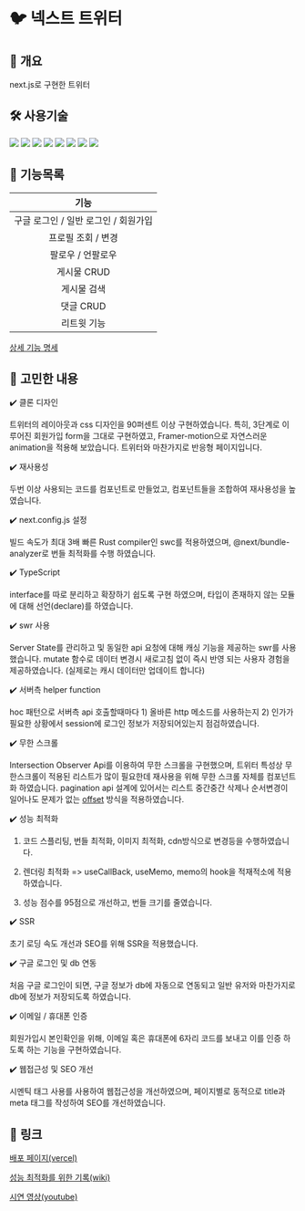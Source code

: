 
# 🐦 넥스트 트위터

## 🧩 개요

next.js로 구현한 트위터 

## 🛠 사용기술

<img src="https://img.shields.io/badge/Next.js-black?style=flat&&logo=next.js&logoColor=white"> <img src="https://img.shields.io/badge/swr-black?style=flat&&logo=swc&logoColor=white"> <img src="https://img.shields.io/badge/recoil-06B6D4?style=flat&&logo=React&logoColor=white"> <img src="https://img.shields.io/badge/Typescript-3178C6?style=flat&e&logo=Typescript&logoColor=white"/> <img src="https://img.shields.io/badge/Prisma-2D3748?style=flat&logo=Prisma&logoColor=white"/> <img src="https://img.shields.io/badge/Amazon S3-569A31?style=flat&logo=Amazon S3&logoColor=black"/> <img src="https://img.shields.io/badge/Tailwind CSS-06B6D4?style=flat&logo=Tailwind CSS&logoColor=black"/> <img src="https://img.shields.io/badge/PlanetScale-000000?style=flat&logo=PlanetScale&logoColor=white"/>

## 📕 기능목록

|                                  기능                                                                                          |
| :----------------------------------------------------------------------: |
|               구글 로그인 / 일반 로그인 / 회원가입               | 
프로필 조회 / 변경 | 
팔로우 / 언팔로우 | 
게시물 CRUD | 
게시물 검색 | 
댓글 CRUD |                        
리트윗 기능 |


[상세 기능 명세](https://www.notion.so/1608e58eb5304791b076ffd21d000b23?v=d5a8a8fb49304e48bf8bd0b5064cbea1)

## 🤔 고민한 내용

✔️ 클론 디자인

트위터의 레이아웃과 css 디자인을 90퍼센트 이상 구현하였습니다. 특히, 3단계로 이루어진 회원가입 form을 그대로 구현하였고, Framer-motion으로 자연스러운 animation을 적용해 보았습니다. 트위터와 마찬가지로 반응형 페이지입니다.

✔️ 재사용성 

두번 이상 사용되는 코드를 컴포넌트로 만들었고, 컴포넌트들을 조합하여 재사용성을 높였습니다.

✔️ next.config.js 설정

빌드 속도가 최대 3배 빠른 Rust compiler인 swc를 적용하였으며, @next/bundle-analyzer로 번들 최적화를 수행 하였습니다.

✔️ TypeScript

interface를 따로 분리하고 확장하기 쉽도록 구현 하였으며, 타입이 존재하지 않는 모듈에 대해 선언(declare)를 하였습니다.

✔️ swr 사용

Server State를 관리하고 및 동일한 api 요청에 대해 캐싱 기능을 제공하는 swr를 사용했습니다. mutate 함수로 데이터 변경시 새로고침 없이 즉시 반영 되는 사용자 경험을 제공하였습니다. (실제로는 캐시 데이터만 업데이트 합니다)

✔️ 서버측 helper function 

hoc 패턴으로 서버측 api 호출할때마다 1) 올바른 http 메소드를 사용하는지 2) 인가가 필요한 상황에서 session에 로그인 정보가 저장되어있는지 점검하였습니다.

✔️ 무한 스크롤

Intersection Observer Api를 이용하여 무한 스크롤을 구현했으며, 트위터 특성상 무한스크롤이 적용된 리스트가 많이 필요한데 재사용을 위해 무한 스크롤 자체를 컴포넌트화 하였습니다. pagination api 설계에 있어서는 리스트 중간중간 삭제나 순서변경이 일어나도 문제가 없는 [offset](https://www.prisma.io/docs/concepts/components/prisma-client/pagination) 방식을 적용하였습니다.

✔️ 성능 최적화 

1) 코드 스플리팅, 번들 최적화, 이미지 최적화, cdn방식으로 변경등을 수행하였습니다.

2) 렌더링 최적화 => useCallBack, useMemo, memo의 hook을 적재적소에 적용하였습니다.

3) 성능 점수를 95점으로 개선하고, 번들 크기를 줄였습니다. 

✔️ SSR 

초기 로딩 속도 개선과 SEO를 위해 SSR을 적용했습니다. 

✔️ 구글 로그인 및 db 연동

처음 구글 로그인이 되면, 구글 정보가 db에 자동으로 연동되고 일반 유저와 마찬가지로 db에 정보가 저장되도록 하였습니다.

✔️ 이메일 / 휴대폰 인증

회원가입시 본인확인을 위해, 이메일 혹은 휴대폰에 6자리 코드를 보내고 이를 인증 하도록 하는 기능을 구현하였습니다.

✔️ 웹접근성 및 SEO 개선

시멘틱 태그 사용를 사용하여 웹접근성을 개선하였으며, 페이지별로 동적으로 title과 meta 태그를 작성하여 SEO를 개선하였습니다.

## 🔗 링크

[배포 페이지(vercel)](https://nextjs-twiiter.vercel.app/)

[성능 최적화를 위한 기록(wiki)](https://github.com/ijs1103/nextjs_twitter/wiki/%EC%84%B1%EB%8A%A5-%EC%B5%9C%EC%A0%81%ED%99%94%EB%A5%BC-%EC%9C%84%ED%95%9C-%EA%B8%B0%EB%A1%9D%EB%93%A4)

[시연 영상(youtube)](https://youtu.be/phoeJ2AbFlc)




